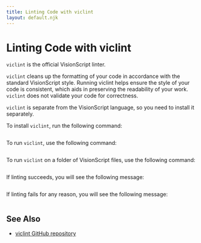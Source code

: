 ```yaml
---
title: Linting Code with viclint
layout: default.njk
---
```


# Linting Code with viclint

`viclint` is the official VisionScript linter.</p>

`viclint` cleans up the formatting of your code in accordance with the standard VisionScript style. Running viclint helps ensure the style of your code is consistent, which aids in preserving the readability of your work. `viclint` does not validate your code for correctness.

`viclint` is separate from the VisionScript language, so you need to install it separately.

To install `viclint`, run the following command:

```pip install viclint
```
To run `viclint`, use the following command:

```viclint program.vic
```
To run `viclint` on a folder of VisionScript files, use the following command:

```viclint folder/
```
If linting succeeds, you will see the following message:

```✨ {file} is now prettier! ✨
```
If linting fails for any reason, you will see the following message:

```🚨 {file} failed to lint. 🚨
```
## See Also

- [viclint GitHub repository](https://github.com/capjamesg/viclint)
